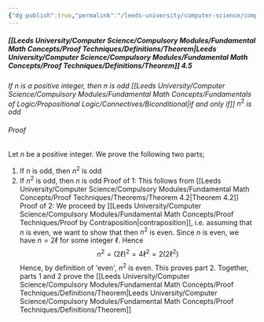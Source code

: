 ```yaml
---
{"dg-publish":true,"permalink":"/leeds-university/computer-science/compulsory-modules/fundamental-math-concepts/proof-techniques/equivalence-proofs/"}
---
```


##### [[Leeds University/Computer Science/Compulsory Modules/Fundamental Math Concepts/Proof Techniques/Definitions/Theorem\|Leeds University/Computer Science/Compulsory Modules/Fundamental Math Concepts/Proof Techniques/Definitions/Theorem]] 4.5
*If* $n$ *is a positive integer, then* $n$ *is odd [[Leeds University/Computer Science/Compulsory Modules/Fundamental Math Concepts/Fundamentals of Logic/Propositional Logic/Connectives/Biconditional\|if and only if]]* $n^{2}$ *is odd*
###### Proof
Let $n$ be a positive integer. We prove the following two parts;
1. If $n$ is odd, then $n^{2}$ is odd
2. If $n^{2}$ is odd, then $n$ is odd
Proof of 1: This follows from [[Leeds University/Computer Science/Compulsory Modules/Fundamental Math Concepts/Proof Techniques/Theorems/Theorem 4.2\|Theorem 4.2]]
Proof of 2: We proceed by [[Leeds University/Computer Science/Compulsory Modules/Fundamental Math Concepts/Proof Techniques/Proof by Contraposition\|contraposition]], i.e. assuming that $n$ is even, we want to show that then $n^{2}$ is even. Since $n$ is even, we have $n=2\ell$ for some integer $\ell$. Hence
$$
n^{2} = (2\ell)^{2} = 4\ell^{2} = 2(2\ell^{2})
$$
Hence, by definition of 'even', $n^{2}$ is even. This proves part 2.
Together, parts 1 and 2 prove the [[Leeds University/Computer Science/Compulsory Modules/Fundamental Math Concepts/Proof Techniques/Definitions/Theorem\|Leeds University/Computer Science/Compulsory Modules/Fundamental Math Concepts/Proof Techniques/Definitions/Theorem]]
